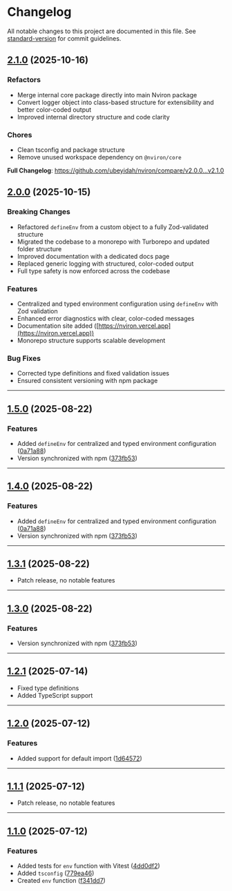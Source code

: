 # Changelog

All notable changes to this project are documented in this file. See [standard-version](https://github.com/conventional-changelog/standard-version) for commit guidelines.

## [2.1.0](https://github.com/ubeyidah/nviron/compare/v2.0.0...v2.1.0) (2025-10-16)

### Refactors

- Merge internal core package directly into main Nviron package
- Convert logger object into class-based structure for extensibility and better color-coded output
- Improved internal directory structure and code clarity

### Chores

- Clean tsconfig and package structure
- Remove unused workspace dependency on `@nviron/core`

**Full Changelog**: https://github.com/ubeyidah/nviron/compare/v2.0.0...v2.1.0

## [2.0.0](https://github.com/ubeyidah/nviron/compare/v1.5.0...v2.0.0) (2025-10-15)

### Breaking Changes

- Refactored `defineEnv` from a custom object to a fully Zod-validated structure
- Migrated the codebase to a monorepo with Turborepo and updated folder structure
- Improved documentation with a dedicated docs page
- Replaced generic logging with structured, color-coded output
- Full type safety is now enforced across the codebase

### Features

- Centralized and typed environment configuration using `defineEnv` with Zod validation
- Enhanced error diagnostics with clear, color-coded messages
- Documentation site added ([https://nviron.vercel.app](https://nviron.vercel.app))
- Monorepo structure supports scalable development

### Bug Fixes

- Corrected type definitions and fixed validation issues
- Ensured consistent versioning with npm package

---

## [1.5.0](https://github.com/ubeyidah/nviron/compare/v1.4.0...v1.5.0) (2025-08-22)

### Features

- Added `defineEnv` for centralized and typed environment configuration ([0a71a88](https://github.com/ubeyidah/nviron/commit/0a71a881ba75f71765d1450432cb987856470f8e))
- Version synchronized with npm ([373fb53](https://github.com/ubeyidah/nviron/commit/373fb530a408407248735b646f96ff9170553b3c))

---

## [1.4.0](https://github.com/ubeyidah/nviron/compare/v1.3.0...v1.4.0) (2025-08-22)

### Features

- Added `defineEnv` for centralized and typed environment configuration ([0a71a88](https://github.com/ubeyidah/nviron/commit/0a71a881ba75f71765d1450432cb987856470f8e))
- Version synchronized with npm ([373fb53](https://github.com/ubeyidah/nviron/commit/373fb530a408407248735b646f96ff9170553b3c))

---

## [1.3.1](https://github.com/ubeyidah/envguard/compare/v1.3.0...v1.3.1) (2025-08-22)

- Patch release, no notable features

---

## [1.3.0](https://github.com/ubeyidah/envguard/compare/v1.2.2...v1.3.0) (2025-08-22)

### Features

- Version synchronized with npm ([373fb53](https://github.com/ubeyidah/envguard/commit/373fb530a408407248735b646f96ff9170553b3c))

---

## [1.2.1](https://github.com/ubeyidah/envguard/compare/v1.2.0...v1.2.1) (2025-07-14)

- Fixed type definitions
- Added TypeScript support

---

## [1.2.0](https://github.com/ubeyidah/envguard/compare/v1.1.1...v1.2.0) (2025-07-12)

### Features

- Added support for default import ([1d64572](https://github.com/ubeyidah/envguard/commit/1d64572bdd5f76febd242c28184c7eaa2356103b))

---

## [1.1.1](https://github.com/ubeyidah/envguard/compare/v1.1.0...v1.1.1) (2025-07-12)

- Patch release, no notable features

---

## [1.1.0](https://github.com/ubeyidah/envguard/compare/v1.0.0...v1.1.0) (2025-07-12)

### Features

- Added tests for `env` function with Vitest ([4dd0df2](https://github.com/ubeyidah/envguard/commit/4dd0df2))
- Added `tsconfig` ([779ea46](https://github.com/ubeyidah/envguard/commit/779ea46))
- Created `env` function ([f341dd7](https://github.com/ubeyidah/envguard/commit/f341dd7))
